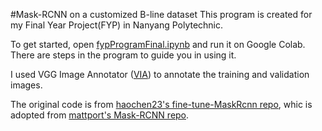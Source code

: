 #Mask-RCNN on a customized B-line dataset
This program is created for my Final Year Project(FYP) in Nanyang Polytechnic.

To get started, open [fypProgramFinal.ipynb](https://colab.research.google.com/drive/1H9EDCFM4cdJe3IMEF6Hxo9_ImBogyp3-?usp=sharing) and run it on Google Colab. There are steps in the program to guide you in using it.

I used VGG Image Annotator ([VIA](http://www.robots.ox.ac.uk/~vgg/software/via/)) to annotate the training and validation images.

The original code is from [haochen23's fine-tune-MaskRcnn repo](https://github.com/haochen23/fine-tune-MaskRcnn), whic is adopted from [mattport's Mask-RCNN repo](https://github.com/matterport/Mask_RCNN).

